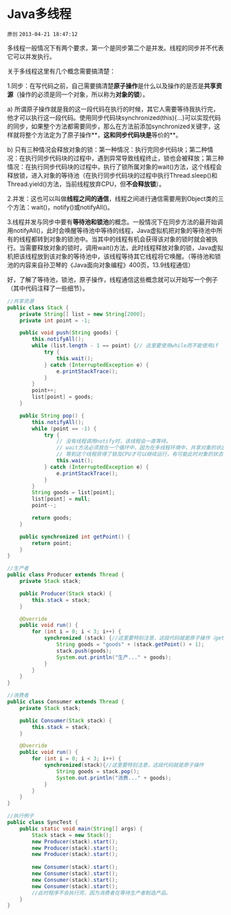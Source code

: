 # Java多线程

`原创` `2013-04-21 18:47:12`

多线程一般情况下有两个要求，第一个是同步第二个是并发。线程的同步并不代表它可以并发执行。 

关于多线程这里有几个概念需要搞清楚：

1.同步：在写代码之前，自己需要搞清楚**原子操作**是什么以及操作的是否是**共享资源**（操作的必须是同一个对象，所以称为**对象的锁**）。

a) 所谓原子操作就是我的这一段代码在执行的时候，其它人需要等待我执行完，他才可以执行这一段代码。使用同步代码块synchronized(this){...}可以实现代码的同步，如果整个方法都需要同步，那么在方法前添加synchronized关键字，这样就将整个方法定为了原子操作**，**这和同步代码块是**等价的**。

b) 只有三种情况会释放对象的锁：第一种情况：执行完同步代码块；第二种情况：在执行同步代码块的过程中，遇到异常导致线程终止，锁也会被释放；第三种情况：在执行同步代码块的过程中，执行了锁所属对象的wait()方法，这个线程会释放锁，进入对象的等待池（在执行同步代码块的过程中执行Thread.sleep()和Thread.yield()方法，当前线程放弃CPU，但**不会释放锁**）。

2.并发：这也可以叫做**线程之间的通信**，线程之间进行通信需要用到Object类的三个方法：wait()，notify()或notifyAll()。

3.线程并发与同步中要有**等待池和锁池**的概念。一般情况下在同步方法的最开始调用notifyAll()，此时会唤醒等待池中等待的线程，Java虚拟机把对象的等待池中所有的线程都转到对象的锁池中。当其中的线程有机会获得该对象的锁时就会被执行。当需要释放对象的锁时，调用wait()方法，此时线程释放对象的锁，Java虚拟机把该线程放到该对象的等待池中，该线程等待其它线程将它唤醒。（等待池和锁池的内容来自孙卫琴的《Java面向对象编程》400页，13.9线程通信）

好，了解了等待池，锁池，原子操作，线程通信这些概念就可以开始写一个例子（其中代码注释了一些细节）。

```java
//共享资源
public class Stack {
	private String[] list = new String[2000];
	private int point = -1;

	public void push(String goods) {
		this.notifyAll();
		while (list.length - 1 == point) {// 这里要使用while而不能使用if
			try {
				this.wait();
			} catch (InterruptedException e) {
				e.printStackTrace();
			}
		}
		point++;
		list[point] = goods;
	}

	public String pop() {
		this.notifyAll();
		while (point == -1) {
			try {
				// 没有线程调用notify时，该线程会一直等待。
				// wait方法必须放在一个循环中，因为在多线程环境中，共享对象的状态随时可能被改变，当一个在对象等待池中的线程被唤醒后，并不一定立即恢复运行，
				// 等到这个线程获得了锁及CPU才可以继续运行，有可能此时对象的状态已经发生了改变，所以要用while
				this.wait();
			} catch (InterruptedException e) {
				e.printStackTrace();
			}
		}
		String goods = list[point];
		list[point] = null;
		point--;

		return goods;
	}

	public synchronized int getPoint() {
		return point;
	}
}
```

```java
//生产者
public class Producer extends Thread {
	private Stack stack;

	public Producer(Stack stack) {
		this.stack = stack;
	}

	@Override
	public void run() {
		for (int i = 0; i < 3; i++) {
			synchronized (stack) {//这里要特别注意，这段代码就是原子操作（getPoint()，push()和打印内容这三步都是需要同步的内容）
				String goods = "goods" + (stack.getPoint() + 1);
				stack.push(goods);
				System.out.println("生产..." + goods);
			}
		}
	}
}
```

```java
//消费者
public class Consumer extends Thread {
	private Stack stack;

	public Consumer(Stack stack) {
		this.stack = stack;
	}

	@Override
	public void run() {
		for (int i = 0; i < 3; i++) {
			synchronized(stack){//这里要特别注意，这段代码就是原子操作
				String goods = stack.pop();
				System.out.println("消费..." + goods);
			}
		}
	}
}
```

```java
//执行例子
public class SyncTest {
	public static void main(String[] args) {
		Stack stack = new Stack();
		new Producer(stack).start();
		new Producer(stack).start();
		new Producer(stack).start();
		
		new Consumer(stack).start();
		new Consumer(stack).start();
		new Consumer(stack).start();
		new Consumer(stack).start();
		//此时程序不会执行完，因为消费者在等待生产者制造产品。
	}
}
```
